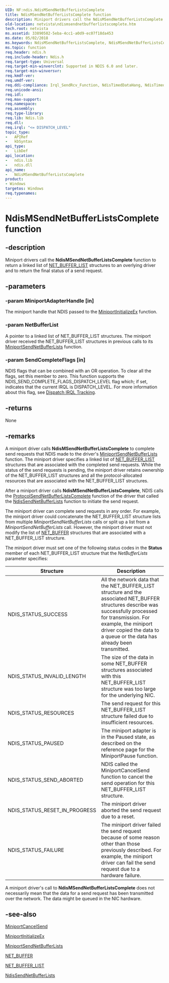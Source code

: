 ```yaml
---
UID: NF:ndis.NdisMSendNetBufferListsComplete
title: NdisMSendNetBufferListsComplete function
description: Miniport drivers call the NdisMSendNetBufferListsComplete function to return a linked list of NET_BUFFER_LIST structures to an overlying driver and to return the final status of a send request.
old-location: netvista\ndismsendnetbufferlistscomplete.htm
tech.root: netvista
ms.assetid: 33890582-5eba-4cc1-a0d9-ec07f18da453
ms.date: 05/02/2018
ms.keywords: NdisMSendNetBufferListsComplete, NdisMSendNetBufferListsComplete function [Network Drivers Starting with Windows Vista], ndis/NdisMSendNetBufferListsComplete, ndis_sendrcv_ref_11bdd96b-0ba8-475a-ba6e-03492e2993d7.xml, netvista.ndismsendnetbufferlistscomplete
ms.topic: function
req.header: ndis.h
req.include-header: Ndis.h
req.target-type: Universal
req.target-min-winverclnt: Supported in NDIS 6.0 and later.
req.target-min-winversvr: 
req.kmdf-ver: 
req.umdf-ver: 
req.ddi-compliance: Irql_SendRcv_Function, NdisTimedDataHang, NdisTimedDataSend
req.unicode-ansi: 
req.idl: 
req.max-support: 
req.namespace: 
req.assembly: 
req.type-library: 
req.lib: Ndis.lib
req.dll: 
req.irql: "<= DISPATCH_LEVEL"
topic_type:
-	APIRef
-	kbSyntax
api_type:
-	LibDef
api_location:
-	ndis.lib
-	ndis.dll
api_name:
-	NdisMSendNetBufferListsComplete
product:
- Windows
targetos: Windows
req.typenames: 
---
```


# NdisMSendNetBufferListsComplete function

## -description

Miniport drivers call the
**NdisMSendNetBufferListsComplete** function to return a linked list of [NET_BUFFER_LIST](https://docs.microsoft.com/windows-hardware/drivers/ddi/content/ndis/ns-ndis-_net_buffer_list) structures to an overlying driver and to return the final status of a send request.

## -parameters

### -param MiniportAdapterHandle [in]

The miniport handle that NDIS passed to the [MiniportInitializeEx](https://docs.microsoft.com/windows-hardware/drivers/ddi/content/ndis/nc-ndis-miniport_initialize) function.

### -param NetBufferList

A pointer to a linked list of NET_BUFFER_LIST structures. The miniport driver received the NET_BUFFER_LIST structures in previous calls to its [MiniportSendNetBufferLists](https://docs.microsoft.com/windows-hardware/drivers/ddi/content/ndis/nc-ndis-miniport_send_net_buffer_lists) function.

### -param SendCompleteFlags [in]

NDIS flags that can be combined with an OR operation. To clear all the flags, set this member to zero. This function supports the NDIS_SEND_COMPLETE_FLAGS_DISPATCH_LEVEL flag which; if set, indicates that the current IRQL is DISPATCH_LEVEL. For more information about this flag, see [Dispatch IRQL Tracking](https://docs.microsoft.com/windows-hardware/drivers/network/dispatch-irql-tracking).

## -returns

None

## -remarks

A miniport driver calls **NdisMSendNetBufferListsComplete** to complete send requests that NDIS made to the driver's
[MiniportSendNetBufferLists](https://docs.microsoft.com/windows-hardware/drivers/ddi/content/ndis/nc-ndis-miniport_send_net_buffer_lists) function. The miniport driver specifies a linked list of [NET_BUFFER_LIST](https://docs.microsoft.com/windows-hardware/drivers/ddi/content/ndis/ns-ndis-_net_buffer_list) structures that are
associated with the completed send requests. While the status of the send requests is pending, the miniport driver retains ownership of the NET_BUFFER_LIST structures and all the protocol-allocated resources that are associated with the NET_BUFFER_LIST structures.

After a miniport driver calls **NdisMSendNetBufferListsComplete**, NDIS calls the
[ProtocolSendNetBufferListsComplete](https://docs.microsoft.com/windows-hardware/drivers/ddi/content/ndis/nc-ndis-protocol_send_net_buffer_lists_complete) function of the driver that called the [NdisSendNetBufferLists](https://docs.microsoft.com/windows-hardware/drivers/ddi/content/ndis/nf-ndis-ndissendnetbufferlists) function to     initiate the send request.

The miniport driver can complete send requests in any order. For example, the miniport driver could concatenate the NET_BUFFER_LIST structure lists from multiple *MiniportSendNetBufferLists* calls or split up a list from a *MiniportSendNetBufferLists* call. However, the miniport driver must not modify the list of [NET_BUFFER](https://docs.microsoft.com/windows-hardware/drivers/ddi/content/ndis/ns-ndis-_net_buffer) structures that are associated with a
    NET_BUFFER_LIST structure.

The miniport driver must set one of the following status codes in the **Status** member of each NET_BUFFER_LIST structure that the *NetBufferLists* parameter specifies:

|Structure|Description|
|----|----|
|NDIS_STATUS_SUCCESS|All the network data that the NET_BUFFER_LIST structure and the associated NET_BUFFER structures describe was successfully processed for transmission. For example, the miniport driver copied the data to a queue or the data has already been transmitted.|
|NDIS_STATUS_INVALID_LENGTH|The size of the data in some NET_BUFFER structures associated with this NET_BUFFER_LIST structure was too large for the underlying NIC.|
|NDIS_STATUS_RESOURCES|The send request for this NET_BUFFER_LIST structure failed due to insufficient resources.|
|NDIS_STATUS_PAUSED|The miniport adapter is in the Paused state, as described on the reference page for the MiniportPause function.|
|NDIS_STATUS_SEND_ABORTED|NDIS called the MiniportCancelSend function to cancel the send operation for this NET_BUFFER_LIST structure.|
|NDIS_STATUS_RESET_IN_PROGRESS|The miniport driver aborted the send request due to a reset.|
|NDIS_STATUS_FAILURE|The miniport driver failed the send request because of some reason other than those previously described. For example, the miniport driver can fail the send request due to a hardware failure.|

A miniport driver's call to
**NdisMSendNetBufferListsComplete** does not necessarily mean that the data for a send request has been     transmitted over the network. The data might be queued in the NIC hardware.

## -see-also

[MiniportCancelSend](https://docs.microsoft.com/windows-hardware/drivers/ddi/content/ndis/nc-ndis-miniport_cancel_send)</a>

[MiniportInitializeEx](https://docs.microsoft.com/windows-hardware/drivers/ddi/content/ndis/nc-ndis-miniport_initialize)

[MiniportSendNetBufferLists](https://docs.microsoft.com/windows-hardware/drivers/ddi/content/ndis/nc-ndis-miniport_send_net_buffer_lists)

[NET_BUFFER](https://docs.microsoft.com/windows-hardware/drivers/ddi/content/ndis/ns-ndis-_net_buffer)

[NET_BUFFER_LIST](https://docs.microsoft.com/windows-hardware/drivers/ddi/content/ndis/ns-ndis-_net_buffer_list)

[NdisSendNetBufferLists](https://docs.microsoft.com/windows-hardware/drivers/ddi/content/ndis/ns-ndis-_net_buffer_list)
